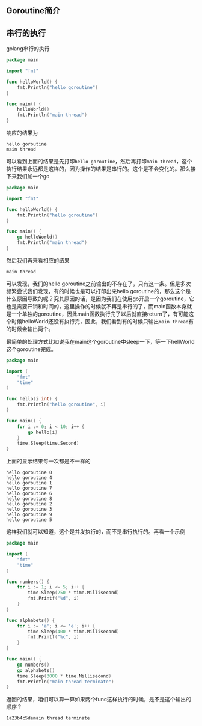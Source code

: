 ## Goroutine简介




## 串行的执行

golang串行的执行

```go
package main

import "fmt"

func helloWorld() {
    fmt.Println("hello goroutine")
}

func main() {
    helloWorld()
    fmt.Println("main thread")
}
```
响应的结果为
```shell
hello goroutine
main thread
```
可以看到上面的结果是先打印`hello goroutine`，然后再打印`main thread`，这个执行结果永远都是这样的，因为操作的结果是串行的。这个是不会变化的。那么接下来我们加一个go
```go
package main

import "fmt"

func helloWorld() {
    fmt.Println("hello goroutine")
}

func main() {
    go helloWorld()
    fmt.Println("main thread")
}
```
然后我们再来看相应的结果
```shell
main thread
```
可以发现，我们的hello goroutine之前输出的不存在了，只有这一条。但是多次频繁尝试我们发现，有的时候也是可以打印出来hello goroutine的，那么这个是什么原因导致的呢？究其原因的话，是因为我们在使用go开启一个goroutine，它也是需要开销和时间的，这里操作的时候就不再是串行的了，而main函数本身就是一个单独的goroutine，因此main函数执行完了以后就直接return了，有可能这个时候helloWorld还没有执行完，因此，我们看到有的时候只输出`main thread`有的时候会输出两个。

最简单的处理方式比如说我在main这个goroutine中sleep一下，等一下hellWorld这个goroutine完成。
```go
package main

import (
    "fmt"
    "time"
)

func hello(i int) {
    fmt.Println("hello goroutine", i)
}

func main() {
    for i := 0; i < 10; i++ {
        go hello(i)
    }
    time.Sleep(time.Second)
}
```

上面的显示结果每一次都是不一样的
```shell
hello goroutine 0
hello goroutine 4
hello goroutine 1
hello goroutine 7
hello goroutine 6
hello goroutine 8
hello goroutine 2
hello goroutine 3
hello goroutine 9
hello goroutine 5
```
这样我们就可以知道，这个是并发执行的，而不是串行执行的。再看一个示例
```go
package main

import (
    "fmt"
    "time"
)

func numbers() {
    for i := 1; i <= 5; i++ {
        time.Sleep(250 * time.Millisecond)
        fmt.Printf("%d", i)
    }
}

func alphabets() {
    for i := 'a'; i <= 'e'; i++ {
        time.Sleep(400 * time.Millisecond)
        fmt.Printf("%c", i)
    }
}

func main() {
    go numbers()
    go alphabets()
    time.Sleep(3000 * time.Millisecond)
    fmt.Println("main thread terminate")
}
```

返回的结果，咱们可以算一算如果两个func这样执行的时候，是不是这个输出的顺序？
```shell
1a23b4c5demain thread terminate
```
